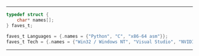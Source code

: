 ------------------------
```C
typedef struct {
    char* names[];
} faves_t;

faves_t Languages = {.names = {"Python", "C", "x86-64 asm"}};
faves_t Tech = {.names = {"Win32 / Windows NT", "Visual Studio", "NVIDIA CUDA Toolkit"}};
```
--------------

